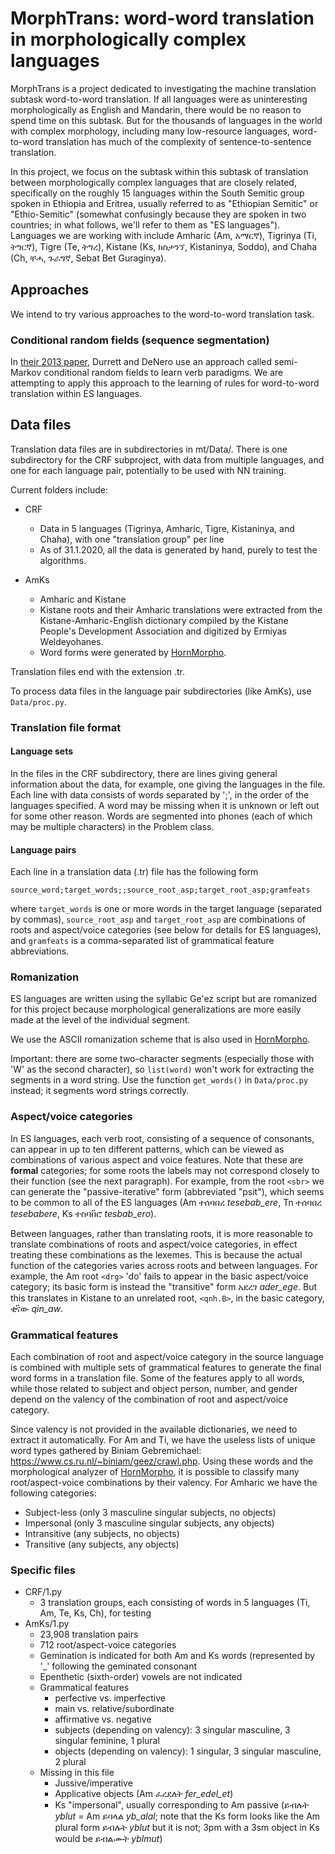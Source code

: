# MorphTrans: word-word translation in morphologically complex languages

MorphTrans is a project dedicated to investigating the machine translation subtask word-to-word translation.
If all languages were as uninteresting morphologically as English and Mandarin, there would be no reason to spend time on this subtask.
But for the thousands of languages in the world with complex morphology, including many low-resource languages, word-to-word translation has much of the complexity of sentence-to-sentence translation.

In this project, we focus on the subtask within this subtask of translation between morphologically complex languages that are closely related, specifically on the roughly 15 languages within the South Semitic group spoken in Ethiopia and Eritrea, usually referred to as "Ethiopian Semitic" or "Ethio-Semitic" (somewhat confusingly because they are spoken in two countries; in what follows, we'll refer to them as "ES languages"). Languages we are working with include Amharic (Am, አማርኛ), Tigrinya (Ti, ትግርኛ), Tigre (Te, ትግረ), Kistane (Ks, ክስታንኘ, Kistaninya, Soddo), and Chaha (Ch, ቸሓ, ጉራግኛ, Sebat Bet Guraginya).

## Approaches
We intend to try various approaches to the word-to-word translation task.
### Conditional random fields (sequence segmentation)
In [their 2013 paper](https://www.aclweb.org/anthology/N13-1138/), Durrett and DeNero use an approach called semi-Markov conditional random fields to learn verb paradigms.
We are attempting to apply this approach to the learning of rules for word-to-word translation within ES languages.

## Data files
Translation data files are in subdirectories in mt/Data/.
There is one subdirectory for the CRF subproject, with data from multiple languages, and one for each language pair, potentially to be used with NN training.

Current folders include:

* CRF
    * Data in 5 languages (Tigrinya, Amharic, Tigre, Kistaninya, and Chaha), with one "translation group" per line
    * As of 31.1.2020, all the data is generated by hand, purely to test the algorithms.

* AmKs
    * Amharic and Kistane
    * Kistane roots and their Amharic translations were extracted from the Kistane-Amharic-English dictionary compiled by the Kistane People's Development Association and digitized by Ermiyas Weldeyohanes.
    * Word forms were generated by [HornMorpho](https://github.com/hltdi/HornMorpho).

Translation files end with the extension .tr.

To process data files in the language pair subdirectories (like AmKs), use ``Data/proc.py``.

### Translation file format
#### Language sets
In the files in the CRF subdirectory, there are lines giving general information about the data, for example, one giving the languages in the file.
Each line with data consists of words separated by ';', in the order of the languages specified.
A word may be missing when it is unknown or left out for some other reason.
Words are segmented into phones (each of which may be multiple characters) in the Problem class.

#### Language pairs
Each line in a translation data (.tr) file has the following form
```
source_word;target_words;;source_root_asp;target_root_asp;gramfeats
```
where `target_words` is one or more words in the target language (separated by commas), `source_root_asp` and `target_root_asp` are combinations of roots and aspect/voice categories (see below for details for ES languages), and `gramfeats` is a comma-separated list of grammatical feature abbreviations.

### Romanization
ES languages are written using the syllabic Ge'ez script but are romanized for this project because morphological generalizations are more easily made at the level of the individual segment.

We use the ASCII romanization scheme that is also used in [HornMorpho](https://github.com/hltdi/HornMorpho).

Important: there are some two-character segments (especially those with 'W' as the second character), so ``list(word)`` won't work for extracting the segments in a word string. Use the function ``get_words()`` in ``Data/proc.py`` instead; it segments word strings correctly.

### Aspect/voice categories
In ES languages, each verb root, consisting of a sequence of consonants, can appear in up to ten different patterns, which can be viewed as combinations of various aspect and voice features.
Note that these are **formal** categories; for some roots the labels may not correspond closely to their function (see the next paragraph).
For example, from the root `<sbr>` we can generate the "passive-iterative" form (abbreviated "psit"), which seems to be common to all of the ES languages (Am ተሰባበረ *tesebab\_ere*, Tn ተሰባበረ *tesebabere*, Ks ተስባበ፟ሮ *tesbab\_ero*).

Between languages, rather than translating roots, it is more reasonable to translate combinations of roots and aspect/voice categories, in effect treating these combinations as the lexemes.
This is because the actual function of the categories varies across roots and between languages.
For example, the Am root `<drg>` 'do' fails to appear in the basic aspect/voice category; its basic form is instead the "transitive" form አደረገ *ader_ege*. But this translates in Kistane to an unrelated root, `<qnh.B>`, in the basic category, ቂና፟ው *qin_aw*.

### Grammatical features

Each combination of root and aspect/voice category in the source language is combined with multiple sets of grammatical features to generate the final word forms in a translation file.
Some of the features apply to all words, while those related to subject and object person, number, and gender depend on the valency of the combination of root and aspect/voice category.

Since valency is not provided in the available dictionaries, we need to extract it automatically. For Am and Ti, we have the useless lists of unique word types gathered by Biniam Gebremichael: https://www.cs.ru.nl/~biniam/geez/crawl.php. Using these words and the morphological analyzer of [HornMorpho](https://github.com/hltdi/HornMorpho), it is possible to classify many root/aspect-voice combinations by their valency. For Amharic we have the following categories:

* Subject-less (only 3 masculine singular subjects, no objects)
* Impersonal (only 3 masculine singular subjects, any objects)
* Intransitive (any subjects, no objects)
* Transitive (any subjects, any objects)

### Specific files
* CRF/1.py
    * 3 translation groups, each consisting of words in 5 languages (Ti, Am, Te, Ks, Ch), for testing
* AmKs/1.py
    * 23,908 translation pairs
    * 712 root/aspect-voice categories
    * Gemination is indicated for both Am and Ks words (represented by '_' following the geminated consonant
    * Epenthetic (sixth-order) vowels are not indicated
    * Grammatical features
        * perfective vs. imperfective
        * main vs. relative/subordinate
        * affirmative vs. negative
        * subjects (depending on valency): 3 singular masculine, 3 singular feminine, 1 plural
        * objects (depending on valency): 1 singular, 3 singular masculine, 2 plural
    * Missing in this file
        * Jussive/imperative
        * Applicative objects (Am ፈረደለት *fer\_edel\_et*)
        * Ks "impersonal", usually corresponding to Am passive (ይብሉት *yblut* = Am ይባላል *yb\_alal*; note that the Ks form looks like the Am plural form ይብሉት *yblut* but it is not; 3pm with a 3sm object in Ks would be ይብልሙት *yblmut*)
    




